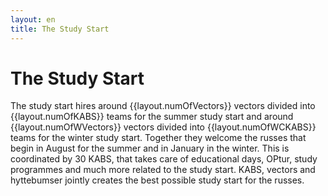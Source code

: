 ```yaml
---
layout: en
title: The Study Start
---
```

<h1>The Study Start</h1>

<div id="poster-image" style="background-image: url('/static/img/bageri_forside.jpg');">
</div>

<p>The study start hires around {{layout.numOfVectors}} vectors divided into {{layout.numOfKABS}} teams for the summer study start and around
{{layout.numOfWVectors}} vectors divided into {{layout.numOfWCKABS}} teams for the winter study start. Together they welcome the russes that begin in August for the summer and in January in the winter. This is coordinated by 30 KABS, that takes care of educational days, OPtur, study programmes and much more related to the study start. KABS, vectors and hyttebumser jointly creates the best possible study start for the russes.
</p>


